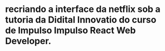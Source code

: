 # recriando a interface da netflix sob a tutoria da Didital Innovatio do curso de Impulso Impulso React Web Developer.